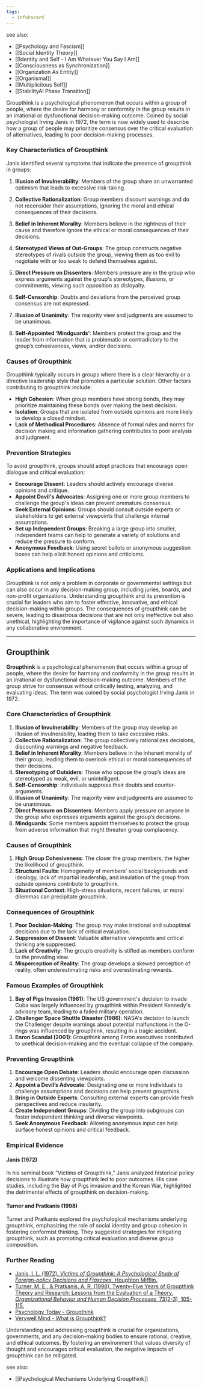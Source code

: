 ```yaml
---
tags:
  - infohazard
---
```


see also:
- [[Psychology and Fascism]]
- [[Social Identity Theory]]
- [[Identity and Self - I Am Whatever You Say I Am]]
- [[Consciousness as Synchronization]]
- [[Organization As Entity]]
- [[Organismal]]
- [[Multiplicitous Self]]
- [[StabilityAI Phase Transition]]

Groupthink is a psychological phenomenon that occurs within a group of people, where the desire for harmony or conformity in the group results in an irrational or dysfunctional decision-making outcome. Coined by social psychologist Irving Janis in 1972, the term is now widely used to describe how a group of people may prioritize consensus over the critical evaluation of alternatives, leading to poor decision-making processes.

### Key Characteristics of Groupthink
Janis identified several symptoms that indicate the presence of groupthink in groups:

1. **Illusion of Invulnerability**: Members of the group share an unwarranted optimism that leads to excessive risk-taking.

2. **Collective Rationalization**: Group members discount warnings and do not reconsider their assumptions, ignoring the moral and ethical consequences of their decisions.

3. **Belief in Inherent Morality**: Members believe in the rightness of their cause and therefore ignore the ethical or moral consequences of their decisions.

4. **Stereotyped Views of Out-Groups**: The group constructs negative stereotypes of rivals outside the group, viewing them as too evil to negotiate with or too weak to defend themselves against.

5. **Direct Pressure on Dissenters**: Members pressure any in the group who express arguments against the group's stereotypes, illusions, or commitments, viewing such opposition as disloyalty.

6. **Self-Censorship**: Doubts and deviations from the perceived group consensus are not expressed.

7. **Illusion of Unanimity**: The majority view and judgments are assumed to be unanimous.

8. **Self-Appointed ‘Mindguards’**: Members protect the group and the leader from information that is problematic or contradictory to the group’s cohesiveness, views, and/or decisions.

### Causes of Groupthink
Groupthink typically occurs in groups where there is a clear hierarchy or a directive leadership style that promotes a particular solution. Other factors contributing to groupthink include:

- **High Cohesion**: When group members have strong bonds, they may prioritize maintaining these bonds over making the best decision.
- **Isolation**: Groups that are isolated from outside opinions are more likely to develop a closed mindset.
- **Lack of Methodical Procedures**: Absence of formal rules and norms for decision making and information gathering contributes to poor analysis and judgment.

### Prevention Strategies
To avoid groupthink, groups should adopt practices that encourage open dialogue and critical evaluation:

- **Encourage Dissent**: Leaders should actively encourage diverse opinions and critique. 
- **Appoint Devil's Advocates**: Assigning one or more group members to challenge the group's ideas can prevent premature consensus.
- **Seek External Opinions**: Groups should consult outside experts or stakeholders to get external viewpoints that challenge internal assumptions.
- **Set up Independent Groups**: Breaking a large group into smaller, independent teams can help to generate a variety of solutions and reduce the pressure to conform.
- **Anonymous Feedback**: Using secret ballots or anonymous suggestion boxes can help elicit honest opinions and criticisms.

### Applications and Implications
Groupthink is not only a problem in corporate or governmental settings but can also occur in any decision-making group, including juries, boards, and non-profit organizations. Understanding groupthink and its prevention is crucial for leaders who aim to foster effective, innovative, and ethical decision-making within groups. The consequences of groupthink can be severe, leading to disastrous decisions that are not only ineffective but also unethical, highlighting the importance of vigilance against such dynamics in any collaborative environment.

---

## Groupthink

**Groupthink** is a psychological phenomenon that occurs within a group of people, where the desire for harmony and conformity in the group results in an irrational or dysfunctional decision-making outcome. Members of the group strive for consensus without critically testing, analyzing, and evaluating ideas. The term was coined by social psychologist Irving Janis in 1972.

### Core Characteristics of Groupthink

1. **Illusion of Invulnerability**: Members of the group may develop an illusion of invulnerability, leading them to take excessive risks.
2. **Collective Rationalization**: The group collectively rationalizes decisions, discounting warnings and negative feedback.
3. **Belief in Inherent Morality**: Members believe in the inherent morality of their group, leading them to overlook ethical or moral consequences of their decisions.
4. **Stereotyping of Outsiders**: Those who oppose the group’s ideas are stereotyped as weak, evil, or unintelligent.
5. **Self-Censorship**: Individuals suppress their doubts and counter-arguments.
6. **Illusion of Unanimity**: The majority view and judgments are assumed to be unanimous.
7. **Direct Pressure on Dissenters**: Members apply pressure on anyone in the group who expresses arguments against the group’s decisions.
8. **Mindguards**: Some members appoint themselves to protect the group from adverse information that might threaten group complacency.

### Causes of Groupthink

1. **High Group Cohesiveness**: The closer the group members, the higher the likelihood of groupthink.
2. **Structural Faults**: Homogeneity of members’ social backgrounds and ideology, lack of impartial leadership, and insulation of the group from outside opinions contribute to groupthink.
3. **Situational Context**: High-stress situations, recent failures, or moral dilemmas can precipitate groupthink.

### Consequences of Groupthink

1. **Poor Decision-Making**: The group may make irrational and suboptimal decisions due to the lack of critical evaluation.
2. **Suppression of Dissent**: Valuable alternative viewpoints and critical thinking are suppressed.
3. **Lack of Creativity**: The group’s creativity is stifled as members conform to the prevailing view.
4. **Misperception of Reality**: The group develops a skewed perception of reality, often underestimating risks and overestimating rewards.

### Famous Examples of Groupthink

1. **Bay of Pigs Invasion (1961)**: The US government's decision to invade Cuba was largely influenced by groupthink within President Kennedy's advisory team, leading to a failed military operation.
2. **Challenger Space Shuttle Disaster (1986)**: NASA's decision to launch the Challenger despite warnings about potential malfunctions in the O-rings was influenced by groupthink, resulting in a tragic accident.
3. **Enron Scandal (2001)**: Groupthink among Enron executives contributed to unethical decision-making and the eventual collapse of the company.

### Preventing Groupthink

1. **Encourage Open Debate**: Leaders should encourage open discussion and welcome dissenting viewpoints.
2. **Appoint a Devil’s Advocate**: Designating one or more individuals to challenge assumptions and decisions can help prevent groupthink.
3. **Bring in Outside Experts**: Consulting external experts can provide fresh perspectives and reduce insularity.
4. **Create Independent Groups**: Dividing the group into subgroups can foster independent thinking and diverse viewpoints.
5. **Seek Anonymous Feedback**: Allowing anonymous input can help surface honest opinions and critical feedback.

### Empirical Evidence

#### Janis (1972)

In his seminal book “Victims of Groupthink,” Janis analyzed historical policy decisions to illustrate how groupthink led to poor outcomes. His case studies, including the Bay of Pigs invasion and the Korean War, highlighted the detrimental effects of groupthink on decision-making.

#### Turner and Pratkanis (1998)

Turner and Pratkanis explored the psychological mechanisms underlying groupthink, emphasizing the role of social identity and group cohesion in fostering conformist thinking. They suggested strategies for mitigating groupthink, such as promoting critical evaluation and diverse group composition.

### Further Reading

- [Janis, I. L. (1972). *Victims of Groupthink: A Psychological Study of Foreign-policy Decisions and Fiascoes*. Houghton Mifflin.](https://www.amazon.com/Victims-Groupthink-Psychological-Foreign-policy-Decisions/dp/0395140447)
- [Turner, M. E., & Pratkanis, A. R. (1998). Twenty-Five Years of Groupthink Theory and Research: Lessons from the Evaluation of a Theory. *Organizational Behavior and Human Decision Processes*, 73(2-3), 105-115.](https://www.sciencedirect.com/science/article/abs/pii/S0749597898925952)
- [Psychology Today - Groupthink](https://www.psychologytoday.com/us/basics/groupthink)
- [Verywell Mind - What is Groupthink?](https://www.verywellmind.com/what-is-groupthink-2795213)

Understanding and addressing groupthink is crucial for organizations, governments, and any decision-making bodies to ensure rational, creative, and ethical outcomes. By fostering an environment that values diversity of thought and encourages critical evaluation, the negative impacts of groupthink can be mitigated.

see also:
- [[Psychological Mechanisms Underlying Groupthink]]
